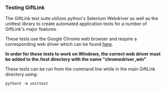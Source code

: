 ### Testing GiftLink

The GiftLink test suite utilizes python's Selenium Webdriver as well as the unittest library to create automated application tests for a number of GiftLink's major features.

These tests use the Google Chrome web browser and require a corresponding web driver which can be found [here](https://chromedriver.storage.googleapis.com/index.html?path=2.38/).

**In order for these tests to work on Windows, the correct web driver must be added to the /test directory with the name "chromedriver_win"**

These tests can be run from the command line while in the main GiftLink directory using:

`python3 -m unittest`
